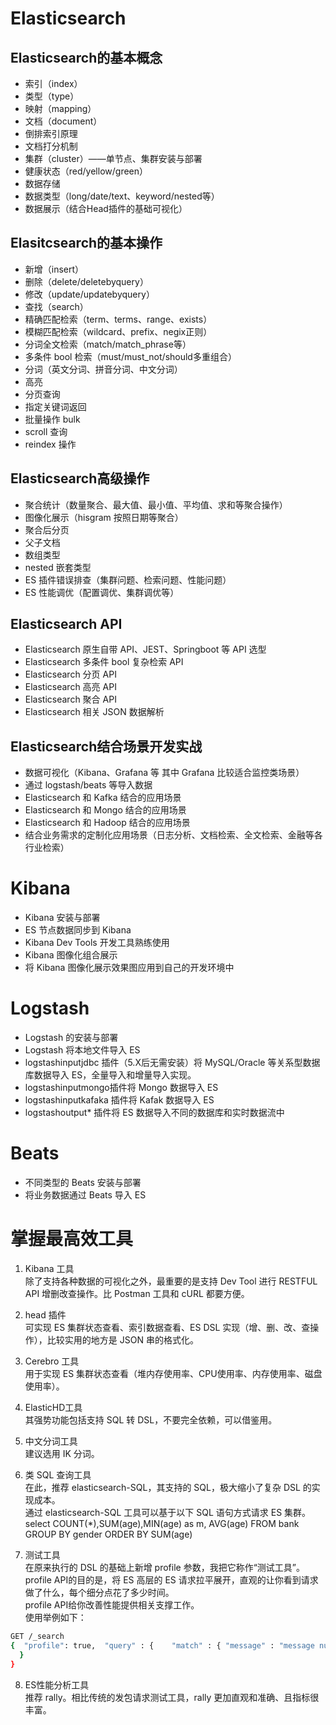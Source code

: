 # Elasticsearch
## Elasticsearch的基本概念
* 索引（index）
* 类型（type）
* 映射（mapping）
* 文档（document）
* 倒排索引原理
* 文档打分机制
* 集群（cluster）——单节点、集群安装与部署
* 健康状态（red/yellow/green）
* 数据存储
* 数据类型（long/date/text、keyword/nested等）
* 数据展示（结合Head插件的基础可视化）

## Elasitcsearch的基本操作
* 新增（insert）
* 删除（delete/deletebyquery）
* 修改（update/updatebyquery）
* 查找（search）
* 精确匹配检索（term、terms、range、exists）
* 模糊匹配检索（wildcard、prefix、negix正则）
* 分词全文检索（match/match_phrase等）
* 多条件 bool 检索（must/must_not/should多重组合）
* 分词（英文分词、拼音分词、中文分词）
* 高亮
* 分页查询
* 指定关键词返回
* 批量操作 bulk
* scroll 查询
* reindex 操作

## Elasticsearch高级操作
* 聚合统计（数量聚合、最大值、最小值、平均值、求和等聚合操作）
* 图像化展示（hisgram 按照日期等聚合）
* 聚合后分页
* 父子文档
* 数组类型
* nested 嵌套类型
* ES 插件错误排查（集群问题、检索问题、性能问题）
* ES 性能调优（配置调优、集群调优等）

## Elasticsearch API
* Elasticsearch 原生自带 API、JEST、Springboot 等 API 选型
* Elasticsearch 多条件 bool 复杂检索 API
* Elasticsearch 分页 API
* Elasticsearch 高亮 API
* Elasticsearch 聚合 API
* Elasticsearch 相关 JSON 数据解析

## Elasticsearch结合场景开发实战
* 数据可视化（Kibana、Grafana 等 其中 Grafana 比较适合监控类场景）
* 通过 logstash/beats 等导入数据
* Elasticsearch 和 Kafka 结合的应用场景
* Elasticsearch 和 Mongo 结合的应用场景
* Elasticsearch 和 Hadoop 结合的应用场景
* 结合业务需求的定制化应用场景（日志分析、文档检索、全文检索、金融等各行业检索）

# Kibana
* Kibana 安装与部署
* ES 节点数据同步到 Kibana
* Kibana Dev Tools 开发工具熟练使用
* Kibana 图像化组合展示
* 将 Kibana 图像化展示效果图应用到自己的开发环境中

# Logstash
* Logstash 的安装与部署
* Logstash 将本地文件导入 ES
* logstashinputjdbc 插件（5.X后无需安装）将 MySQL/Oracle 等关系型数据库数据导入 ES，全量导入和增量导入实现。
* logstashinputmongo插件将 Mongo 数据导入 ES
* logstashinputkafaka 插件将 Kafak 数据导入 ES
* logstashoutput* 插件将 ES 数据导入不同的数据库和实时数据流中

# Beats
* 不同类型的 Beats 安装与部署
* 将业务数据通过 Beats 导入 ES

# 掌握最高效工具
1. Kibana 工具  
除了支持各种数据的可视化之外，最重要的是支持 Dev Tool 进行 RESTFUL API 增删改查操作。比 Postman 工具和 cURL 都要方便。

2. head 插件  
可实现 ES 集群状态查看、索引数据查看、ES DSL 实现（增、删、改、查操作），比较实用的地方是 JSON 串的格式化。

3. Cerebro 工具  
用于实现 ES 集群状态查看（堆内存使用率、CPU使用率、内存使用率、磁盘使用率）。

4. ElasticHD工具  
其强势功能包括支持 SQL 转 DSL，不要完全依赖，可以借鉴用。

5. 中文分词工具  
建议选用 IK 分词。 

6. 类 SQL 查询工具  
在此，推荐 elasticsearch-SQL，其支持的 SQL，极大缩小了复杂 DSL 的实现成本。  
通过 elasticsearch-SQL 工具可以基于以下 SQL 语句方式请求 ES 集群。  
select COUNT(*),SUM(age),MIN(age) as m, AVG(age) FROM bank GROUP BY gender ORDER BY SUM(age)

7. 测试工具  
在原来执行的 DSL 的基础上新增 profile 参数，我把它称作“测试工具”。  
profile API的目的是，将 ES 高层的 ES 请求拉平展开，直观的让你看到请求做了什么，每个细分点花了多少时间。  
profile API给你改善性能提供相关支撑工作。  
使用举例如下：  
```bash
GET /_search
{  "profile": true,  "query" : {    "match" : { "message" : "message number" }
  }
}
```

8. ES性能分析工具  
推荐 rally。相比传统的发包请求测试工具，rally 更加直观和准确、且指标很丰富。

